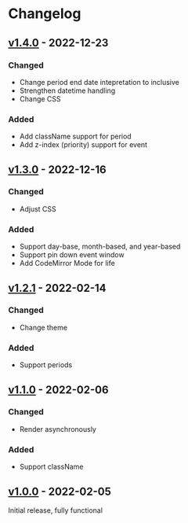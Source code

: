 # Changelog

## [v1.4.0] - 2022-12-23
### Changed
- Change period end date intepretation to inclusive 
- Strengthen datetime handling
- Change CSS

### Added
- Add className support for period
- Add z-index (priority) support for event


## [v1.3.0] - 2022-12-16
### Changed
- Adjust CSS

### Added
- Support day-base, month-based, and year-based
- Support pin down event window
- Add CodeMirror Mode for life

## [v1.2.1] - 2022-02-14
### Changed
- Change theme

### Added
- Support periods

## [v1.1.0] - 2022-02-06
### Changed
- Render asynchronously

### Added
- Support className

## [v1.0.0] - 2022-02-05
Initial release, fully functional

[v1.4.0]: https://github.com/hieuthi/joplin-plugin-life-calendar/compare/v1.4.0...v1.3.0
[v1.3.0]: https://github.com/hieuthi/joplin-plugin-life-calendar/compare/v1.3.0...v1.2.1
[v1.2.1]: https://github.com/hieuthi/joplin-plugin-life-calendar/compare/v1.2.1...v1.1.0
[v1.1.0]: https://github.com/hieuthi/joplin-plugin-life-calendar/compare/v1.1.0...v1.0.0
[v1.0.0]: https://github.com/hieuthi/joplin-plugin-life-calendar/releases/tag/v1.0.0